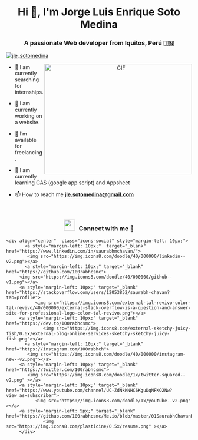 <h1 align="center">Hi 👋, I'm Jorge Luis Enrique Soto Medina</h1>
   <h3 align="center">A passionate Web developer from Iquitos, Perú &#127470;&#127475</h3>
   
   
   <p align="left"> <a href="https://twitter.com/jle_sotomedina" target="blank"><img src="https://img.shields.io/twitter/follow/jle_sotomedina?logo=twitter&style=for-the-badge" alt="jle_sotomedina" /></a> </p>
   
   <a target="_blank" align="center">
     <img align="right" top="500" height="300" width="400" alt="GIF" src="https://media.giphy.com/media/SWoSkN6DxTszqIKEqv/giphy.gif">
   </a>
   
   - 🔭 I am currently searching for internships. 
   
   - 🌱 I am currently working on a website.
   
   - 🤝 I’m available for freelancing.
   
   - 🌱 I am currently learning GAS (google app script) and Appsheet
   
   
   - 📫 How to reach me **jle.sotomedina@gmail.com**
   

   <br/>
   <h3 align="center" > <img src="https://media.giphy.com/media/iY8CRBdQXODJSCERIr/giphy.gif" width="30" height="30" style="margin-right: 10px;">Connect with me 🤝 </h3>
   
   <p align="center">
   
    <div align="center"  class="icons-social" style="margin-left: 10px;">
           <a style="margin-left: 10px;"  target="_blank" href="https://www.linkedin.com/in/saurabhmchavan/">
            <img src="https://img.icons8.com/doodle/40/000000/linkedin--v2.png"></a>
           <a style="margin-left: 10px;" target="_blank" href="https://github.com/100rabhcsmc">
         <img src="https://img.icons8.com/doodle/40/000000/github--v1.png"></a>
         <a style="margin-left: 10px;" target="_blank" href="https://stackoverflow.com/users/12053852/saurabh-chavan?tab=profile">
               <img src="https://img.icons8.com/external-tal-revivo-color-tal-revivo/40/000000/external-stack-overflow-is-a-question-and-answer-site-for-professional-logo-color-tal-revivo.png"></a>
         <a style="margin-left: 10px;" target="_blank" href="https://dev.to/100rabhcsmc">
                  <img src="https://img.icons8.com/external-sketchy-juicy-fish/0.6x/external-blog-online-services-sketchy-sketchy-juicy-fish.png"></a>
           <a style="margin-left: 10px;" target="_blank" href="https://instagram.com/100rabhch">
            <img src="https://img.icons8.com/doodle/40/000000/instagram-new--v2.png"></a>
         <a style="margin-left: 10px;" target="_blank" href="https://twitter.com/100rabhcsmc">
            <img src="https://img.icons8.com/doodle/1x/twitter-squared--v2.png" ></a>
         <a style="margin-left: 10px;" target="_blank" href="https://www.youtube.com/channel/UC-ZdNkKNHC6KguDqNFKO2Nw?view_as=subscriber">
               <img src="https://img.icons8.com/doodle/1x/youtube--v2.png" ></a>
         <a style="margin-left: 5px;" target="_blank" href="https://github.com/100rabhcsmc/Me.io/blob/master/01SaurabhChavanReactNativeResume.pdf">
                  <img src="https://img.icons8.com/plasticine/0.5x/resume.png" ></a>
         </div>
   
   </p>
   
   
